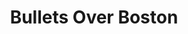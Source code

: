 ---
title: Bullets Over Boston
layout: current_program_layout
showKey: bullets
theme: summer-mysteries
showContentReady: true
shows:
  - title: Samantha Spade and the Steve Starr Caper
    showKey: spade
    contentNote: "This show is a lighthearted murder mystery that nonetheless touches on topics some viewers may find upsetting, listed below."
    contentWarnings:
      - Guns and gun violence
      - Murder
      - Mention of suicide
    misophoniaNote: "This show uses a loud wooden clapboard to represent gunshot sounds at various points, as well as some other sounds some audience members may find unpleasant. Approximate times are noted below."
    soundWarnings:
      - Simulated gunshots - 18 minutes and 30 minutes
      - Brief high pitched whistled - 18 miutes
      - Metal scraping - various points throughout
  - title: After the Thin Man
    showKey: thinman
    contentNote: "This show is a lighthearted murder mystery that nonetheless touches on topics some viewers may find upsetting, listed below."
    contentWarnings:
      - Guns and gun violence
      - Murder
      - Alcohol and drunkenness
      - Violence against women
    misophoniaNote: "This show uses a loud wooden clapboard to represent gunshot sounds as well as physical violence impacts at various points, as well as some other sounds some audience members may find unpleasant. Approximate times are noted below."
    soundWarnings:
      - Glass break - 35 minutes and 42 minutes
      - Simulated gunshots - 42 minutes
      - Loud metal clattering - 43 minutes
      - Simulated punch - 55 minutes
venues:
  - church
  - mosesian
---